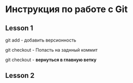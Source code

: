 # Инструкция по работе с Git
## Lesson 1

git add - добавить версионность

git checkout - Попасть на заднный коммит

git checkout - **вернуться в главную ветку**

## Lesson 2
